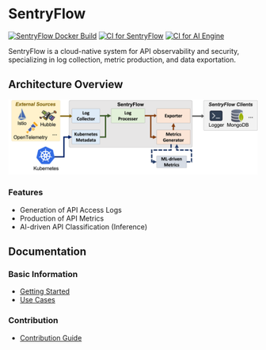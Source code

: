 # SentryFlow

[![SentryFlow Docker Build](https://github.com/5gsec/sentryflow/actions/workflows/release.yml/badge.svg)](https://github.com/5gsec/sentryflow/actions/workflows/release.yml) [![CI for SentryFlow](https://github.com/5gsec/sentryflow/actions/workflows/ci-test-go.yml/badge.svg)](https://github.com/5gsec/sentryflow/actions/workflows/ci-test-go.yml) [![CI for AI Engine](https://github.com/5gsec/sentryflow/actions/workflows/ci-test-py.yml/badge.svg)](https://github.com/5gsec/sentryflow/actions/workflows/ci-test-py.yml)

SentryFlow is a cloud-native system for API observability and security, specializing in log collection, metric production, and data exportation.

## Architecture Overview

![SentryFlow_Overview](docs/sentryflow_overview.png)

### Features

- Generation of API Access Logs
- Production of API Metrics
- AI-driven API Classification (Inference)

## Documentation

### Basic Information

- [Getting Started](docs/getting_started.md)
- [Use Cases](examples/README.md)

### Contribution

- [Contribution Guide](contribution/README.md)
